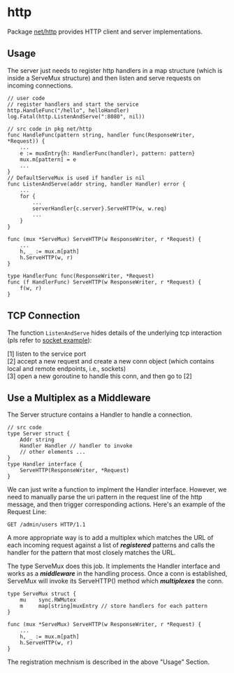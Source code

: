 # http

Package [net/http][net/http] provides HTTP client and server
implementations.

## Usage

The server just needs to register http handlers in a map
structure (which is inside a ServeMux structure) and then
listen and serve requests on incoming connections.

```golang
// user code
// register handlers and start the service
http.HandleFunc("/hello", helloHandler)
log.Fatal(http.ListenAndServe(":8080", nil))

// src code in pkg net/http
func HandleFunc(pattern string, handler func(ResponseWriter, *Request)) {
	...
	e := muxEntry{h: HandlerFunc(handler), pattern: pattern}
	mux.m[pattern] = e
	...
}
// DefaultServeMux is used if handler is nil
func ListenAndServe(addr string, handler Handler) error {
	...
	for {
		...
		serverHandler{c.server}.ServeHTTP(w, w.req)
		...
	}
}

func (mux *ServeMux) ServeHTTP(w ResponseWriter, r *Request) {
	...
	h, _ := mux.m[path]
	h.ServeHTTP(w, r)
}

type HandlerFunc func(ResponseWriter, *Request)
func (f HandlerFunc) ServeHTTP(w ResponseWriter, r *Request) {
	f(w, r)
}

```

## TCP Connection

The function `ListenAndServe` hides details of the underlying
tcp interaction (pls refer to [socket example][tcp interaction]):

[1] listen to the service port  
[2] accept a new request and create a new conn object (which
contains local and remote endpoints, i.e., sockets)  
[3] open a new goroutine to handle this conn, and then go to [2]

## Use a Multiplex as a Middleware

The Server structure contains a Handler to handle a connection.

```golang
// src code
type Server struct {
	Addr string
	Handler Handler // handler to invoke
	// other elements ...
}
type Handler interface {
	ServeHTTP(ResponseWriter, *Request)
}
```

We can just write a function to implment the Handler interface.
However, we need to manually parse the uri pattern in the
request line of the http message, and then trigger corresponding
actions. Here's an example of the Request Line:

```golang
GET /admin/users HTTP/1.1
```

A more appropriate way is to add a multiplex which matches the
URL of each incoming request against a list of ***registered*** patterns
and calls the handler for the pattern that most closely matches
the URL.

The type ServeMux does this job. It implements the Handler
interface and works as a ***middleware*** in the handling process.
Once a conn is established, ServeMux will invoke its ServeHTTP()
method which ***multiplexes*** the conn.

```golang
type ServeMux struct {
	mu    sync.RWMutex
	m     map[string]muxEntry // store handlers for each pattern
}

func (mux *ServeMux) ServeHTTP(w ResponseWriter, r *Request) {
	...
	h, _ := mux.m[path]
	h.ServeHTTP(w, r)
}

```

The registration mechnism is described in the above "Usage" Section.

[net/http]: https://pkg.go.dev/net/http
[tcp interaction]: ../../../programming/basic/network_concepts.md
